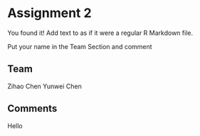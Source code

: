 # Assignment 2

You found it!  Add text to as if it were a regular R Markdown file.

Put your name in the Team Section and comment

## Team
Zihao Chen
Yunwei Chen

## Comments
Hello
